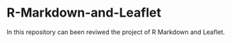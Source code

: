 # R-Markdown-and-Leaflet

In this repository can been reviwed the project of R Markdown and Leaflet.
